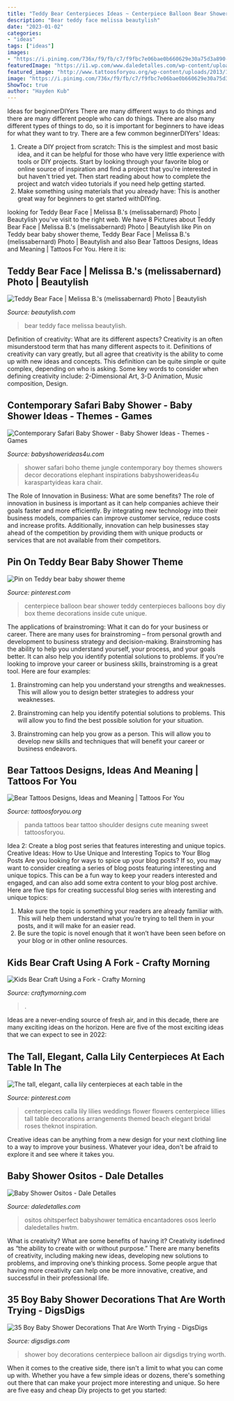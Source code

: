 ```yaml
---
title: "Teddy Bear Centerpieces Ideas ~ Centerpiece Balloon Bear Shower Teddy Centerpieces Balloons Boy Diy Box Theme Decorations Inside Cute Unique"
description: "Bear teddy face melissa beautylish"
date: "2023-01-02"
categories:
- "ideas"
tags: ["ideas"]
images:
- "https://i.pinimg.com/736x/f9/fb/c7/f9fbc7e06bae0b660629e30a75d3a890--calla-lily-centerpieces-centerpieces-for-weddings.jpg"
featuredImage: "https://i1.wp.com/www.daledetalles.com/wp-content/uploads/2016/02/ositos6.jpg"
featured_image: "http://www.tattoosforyou.org/wp-content/uploads/2013/10/Panda-Bear-Tattoos.jpg"
image: "https://i.pinimg.com/736x/f9/fb/c7/f9fbc7e06bae0b660629e30a75d3a890--calla-lily-centerpieces-centerpieces-for-weddings.jpg"
ShowToc: true
author: "Hayden Kub"
---
```



Ideas for beginnerDIYers
There are many different ways to do things and there are many different people who can do things. There are also many different types of things to do, so it is important for beginners to have ideas for what they want to try. There are a few common beginnerDIYers' Ideas: 
1. Create a DIY project from scratch: This is the simplest and most basic idea, and it can be helpful for those who have very little experience with tools or DIY projects. Start by looking through your favorite blog or online source of inspiration and find a project that you're interested in but haven't tried yet. Then start reading about how to complete the project and watch video tutorials if you need help getting started. 
2. Make something using materials that you already have: This is another great way for beginners to get started withDIYing.

	

		
looking for Teddy Bear Face | Melissa B.&#039;s (melissabernard) Photo | Beautylish you've visit to the right web. We have 8 Pictures about Teddy Bear Face | Melissa B.&#039;s (melissabernard) Photo | Beautylish like Pin on Teddy bear baby shower theme, Teddy Bear Face | Melissa B.&#039;s (melissabernard) Photo | Beautylish and also Bear Tattoos Designs, Ideas and Meaning | Tattoos For You. Here it is:
		
    
## Teddy Bear Face | Melissa B.&#039;s (melissabernard) Photo | Beautylish

<img loading=lazy src="http://dy6g3i6a1660s.cloudfront.net/0sox2j6cIgWgBKeRfH2zTAKKA88/tl-15/teddy-bear-face.jpg" onerror="this.onerror=null;this.src='https://tse3.mm.bing.net/th?id=OIP.vPNIa_Z47_tD59maJ-InJQHaLH&amp;pid=15.1';" alt="Teddy Bear Face | Melissa B.&#039;s (melissabernard) Photo | Beautylish">

_Source: beautylish.com_

>bear teddy face melissa beautylish. 

	

Definition of creativity: What are its different aspects?
Creativity is an often misunderstood term that has many different aspects to it. Definitions of creativity can vary greatly, but all agree that creativity is the ability to come up with new ideas and concepts. This definition can be quite simple or quite complex, depending on who is asking. Some key words to consider when defining creativity include: 2-Dimensional Art, 3-D Animation, Music composition, Design.

    
## Contemporary Safari Baby Shower - Baby Shower Ideas - Themes - Games

<img loading=lazy src="https://babyshowerideas4u.com/wp-content/uploads/2016/07/Contemporary-Safari-Baby-Shower-Elephant.jpg" onerror="this.onerror=null;this.src='https://tse1.mm.bing.net/th?id=OIP.z28td5wVGpMgUMEUOy1bggHaJv&amp;pid=15.1';" alt="Contemporary Safari Baby Shower - Baby Shower Ideas - Themes - Games">

_Source: babyshowerideas4u.com_

>shower safari boho theme jungle contemporary boy themes showers decor decorations elephant inspirations babyshowerideas4u karaspartyideas kara chair. 

	

The Role of Innovation in Business: What are some benefits?
The role of innovation in business is important as it can help companies achieve their goals faster and more efficiently. By integrating new technology into their business models, companies can improve customer service, reduce costs and increase profits. Additionally, innovation can help businesses stay ahead of the competition by providing them with unique products or services that are not available from their competitors.

    
## Pin On Teddy Bear Baby Shower Theme

<img loading=lazy src="https://i.pinimg.com/736x/62/fa/03/62fa033f6ef5142814f4e078deec09e2.jpg" onerror="this.onerror=null;this.src='https://tse2.mm.bing.net/th?id=OIP.4S62eSBczgubVveSANonawHaLJ&amp;pid=15.1';" alt="Pin on Teddy bear baby shower theme">

_Source: pinterest.com_

>centerpiece balloon bear shower teddy centerpieces balloons boy diy box theme decorations inside cute unique. 

	

The applications of brainstroming: What it can do for your business or career.
There are many uses for brainstroming – from personal growth and development to business strategy and decision-making. Brainstroming has the ability to help you understand yourself, your process, and your goals better. It can also help you identify potential solutions to problems.
If you're looking to improve your career or business skills, brainstroming is a great tool. Here are four examples:

1) Brainstroming can help you understand your strengths and weaknesses. This will allow you to design better strategies to address your weaknesses.

2) Brainstroming can help you identify potential solutions to problems. This will allow you to find the best possible solution for your situation.

3) Brainstroming can help you grow as a person. This will allow you to develop new skills and techniques that will benefit your career or business endeavors.

    
## Bear Tattoos Designs, Ideas And Meaning | Tattoos For You

<img loading=lazy src="http://www.tattoosforyou.org/wp-content/uploads/2013/10/Panda-Bear-Tattoos.jpg" onerror="this.onerror=null;this.src='https://tse3.mm.bing.net/th?id=OIP.pUfvWaGvxQGnyDhqDkoZvgHaJ4&amp;pid=15.1';" alt="Bear Tattoos Designs, Ideas and Meaning | Tattoos For You">

_Source: tattoosforyou.org_

>panda tattoos bear tattoo shoulder designs cute meaning sweet tattoosforyou. 

	

Idea 2: Create a blog post series that features interesting and unique topics.
Creative Ideas: How to Use Unique and Interesting Topics to Your Blog Posts 
Are you looking for ways to spice up your blog posts? If so, you may want to consider creating a series of blog posts featuring interesting and unique topics. This can be a fun way to keep your readers interested and engaged, and can also add some extra content to your blog post archive. Here are five tips for creating successful blog series with interesting and unique topics:

1. Make sure the topic is something your readers are already familiar with. This will help them understand what you’re trying to tell them in your posts, and it will make for an easier read.
2. Be sure the topic is novel enough that it won’t have been seen before on your blog or in other online resources.

    
## Kids Bear Craft Using A Fork - Crafty Morning

<img loading=lazy src="https://www.craftymorning.com/wp-content/uploads/2014/05/fork-bear-craft-for-kids.png" onerror="this.onerror=null;this.src='https://tse4.mm.bing.net/th?id=OIP.dVfbXnJSJtY_GmM1N-H3iQHaNM&amp;pid=15.1';" alt="Kids Bear Craft Using a Fork - Crafty Morning">

_Source: craftymorning.com_

>. 

	

Ideas are a never-ending source of fresh air, and in this decade, there are many exciting ideas on the horizon. Here are five of the most exciting ideas that we can expect to see in 2022: 

    
## The Tall, Elegant, Calla Lily Centerpieces At Each Table In The

<img loading=lazy src="https://i.pinimg.com/736x/f9/fb/c7/f9fbc7e06bae0b660629e30a75d3a890--calla-lily-centerpieces-centerpieces-for-weddings.jpg" onerror="this.onerror=null;this.src='https://tse3.mm.bing.net/th?id=OIP.Lr5BwmXTUZzm7CCFpfa2fgHaHa&amp;pid=15.1';" alt="The tall, elegant, calla lily centerpieces at each table in the">

_Source: pinterest.com_

>centerpieces calla lily lilies weddings flower flowers centerpiece lillies tall table decorations arrangements themed beach elegant bridal roses theknot inspiration. 

	

Creative ideas can be anything from a new design for your next clothing line to a way to improve your business. Whatever your idea, don't be afraid to explore it and see where it takes you.

    
## Baby Shower Ositos - Dale Detalles

<img loading=lazy src="https://i1.wp.com/www.daledetalles.com/wp-content/uploads/2016/02/ositos6.jpg" onerror="this.onerror=null;this.src='https://tse4.mm.bing.net/th?id=OIP.Gz06jgTI_0EVjfV30aIkFwHaLH&amp;pid=15.1';" alt="Baby Shower Ositos - Dale Detalles">

_Source: daledetalles.com_

>ositos ohitsperfect babyshower temática encantadores osos leerlo daledetalles hwtm. 

	

What is creativity? What are some benefits of having it?
Creativity isdefined as “the ability to create with or without purpose.” There are many benefits of creativity, including making new ideas, developing new solutions to problems, and improving one’s thinking process. Some people argue that having more creativity can help one be more innovative, creative, and successful in their professional life.

    
## 35 Boy Baby Shower Decorations That Are Worth Trying - DigsDigs

<img loading=lazy src="https://www.digsdigs.com/photos/tiffany-blue-hot-air-balloon-centerpiece-for-a-boy-baby-shower.jpg" onerror="this.onerror=null;this.src='https://tse1.mm.bing.net/th?id=OIP.Ex-IX0h_0zfZWWYzLUtb8QHaLM&amp;pid=15.1';" alt="35 Boy Baby Shower Decorations That Are Worth Trying - DigsDigs">

_Source: digsdigs.com_

>shower boy decorations centerpiece balloon air digsdigs trying worth. 

	

When it comes to the creative side, there isn't a limit to what you can come up with. Whether you have a few simple ideas or dozens, there's something out there that can make your project more interesting and unique. So here are five easy and cheap Diy projects to get you started: 

